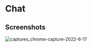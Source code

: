 # Chat
## Screenshots
![captures_chrome-capture-2022-6-17](https://user-images.githubusercontent.com/55556476/179422922-41cc63fa-795f-4b57-ac13-edd939da9766.png)
